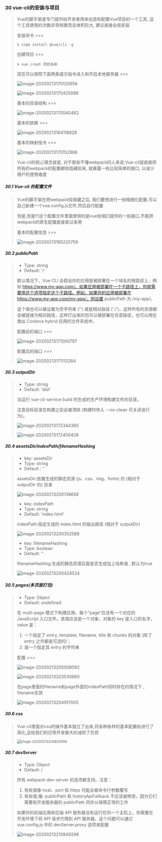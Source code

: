### 30 vue-cli的安装与项目

> Vue的脚手架是专门提供给开发者用来创造和配置Vue项目的一个工具, 这个工具使用的次数非常频繁而且体积巨大, 建议直接全局安装
>
> 安装命令 >>>
>
> ```nginx
> λ cnpm install @vue/cli -g
> ```
>
> 创建项目 >>>
>
> ```nginx
> λ vue creat 项目名称
> ```
>
> 现在可以按照下面两条提示指令进入和开启本地服务器 >>>
>
> ![image-20200213170120656](..\images\image-20200213170120656.png)
>
> ![image-20200213170425089](..\images\image-20200213170425089.png)
>
> 基本的目录结构 >>>
>
> ![image-20200213170040462](..\images\image-20200213170040462.png)
>
> 基本的依赖 >>>
>
> ![image-20200213164118828](..\images\image-20200213164118828.png)
>
> 基本的映射指令 >>>
>
> ![image-20200213170152968](..\images\image-20200213170152968.png)
>
> Vue-cli的核心理念就是, 对于那些不懂webpack的人来说,Vue-cli就直接把所有的webpack的配置都给隐藏起来, 就暴露一些比较简单的接口, 以减少用户的使用难度

##### 30.1 Vue-cli 的配置文件

> Vue的脚手架在把webpack给隐藏之后, 我们要想进行一些精细化配置,可以自己新建一个vue.config.js文件,然后自行配置
>
> 但是,但是!!!这个配置文件里面使用的是vue给咱们提供的一些接口,不能把webpack的原生配置直接拿过来用
>
> 基本的配置信息 >>>
>
> ![image-20200213165225759](..\images\image-20200213165225759.png)

##### 30.2 publicPath

> - Type: string
> - Default: '/'
>
> 默认情况下，Vue CLI 会假设你的应用是被部署在一个域名的根路径上，例如 https://www.my-app.com/。如果应用被部署在一个子路径上，你就需要用这个选项指定这个子路径。例如，如果你的应用被部署在 https://www.my-app.com/my-app/，则设置 publicPath 为 /my-app/。
>
> 这个值也可以被设置为空字符串 ('') 或是相对路径 ('./')，这样所有的资源都会被链接为相对路径，这样打出来的包可以被部署在任意路径，也可以用在类似 Cordova hybrid 应用的文件系统中。
>
> 配置前的端口 >>>
>
> ![image-20200213171000797](..\images\image-20200213171000797.png)
>
> 配置后的端口 >>>
>
> ![image-20200213171113264](..\images\image-20200213171113264.png)

##### 30.3 outputDir

> - Type: string
> - Default: 'dist'
>
> 当运行 vue-cli-service build 时生成的生产环境构建文件的目录。
>
> 注意目标目录在构建之前会被清除 (构建时传入 --no-clean 可关闭该行为)。
>
> ![image-20200213172344360](..\images\image-20200213172344360.png)
>
> ![image-20200213172400428](..\images\image-20200213172400428.png)

##### 30.4 assetsDir/indexPath/filenameHashing

> - key: assetsDir
> - Type: string
> - Default : ''
>
> assetsDir:放置生成的静态资源 (js、css、img、fonts) 的 (相对于 outputDir 的) 目录
>
> ![image-20200213200139659](..\images\image-20200213200139659.png)
>
> - key: indexPath
> - Type: string
> - Default: 'index.html'
>
> indexPath:指定生成的 index.html 的输出路径 (相对于 outputDir)
>
> ![image-20200213200352588](..\images\image-20200213200352588.png)
>
> - key: filenameHashing
> - Type: boolean
> - Default: ''
>
> filenameHashing:生成的静态资源后面是否生成加上哈希值 , 默认为true
>
> ![image-20200213200424524](..\images\image-20200213200424524.png)

##### 30.5 pages(多页面打包)

> - Type: Object
> - Default: undefined
>
> 在 multi-page 模式下构建应用。每个“page”应该有一个对应的 JavaScript 入口文件。其值应该是一个对象，对象的 key 是入口的名字，value 是：
>
> 1. 一个指定了 entry, template, filename, title 和 chunks 的对象 (除了 entry 之外都是可选的)；
> 2. 或一个指定其 entry 的字符串
>
> 配置 >>>
>
> ![image-20200213205008092](..\images\image-20200213205008092.png)
>
> ![image-20200213203530660](..\images\image-20200213203530660.png)
>
> 在page里面的filename和page外面的indexPath同时存在的情况下 , filename生效
>
> ![image-20200213204917005](..\images\image-20200213204917005.png)

##### 30.6 css

> Vue-cli里面对css的操作基本独立了出来,将各种各样的基本配置给进行了简化,这给我们的日常开发极大的减轻了负担
>
> <img src="..\images\image-20200213205820066.png" alt="image-20200213205820066" style="zoom:80%;" />

##### 30.7 devServer

> - Type: Object
> - Default: /
>
> 所有 webpack-dev-server 的选项都支持。注意：
>
> 1. 有些值像 host、port 和 https 可能会被命令行参数覆写
> 2. 有些值,像: publicPath 和 historyApiFallback 不应该被修改，因为它们需要和开发服务器的 publicPath 同步以保障正常的工作
>
> 如果你的前端应用和后端 API 服务器没有运行在同一个主机上，你需要在开发环境下将 API 请求代理到 API 服务器。这个问题可以通过 vue.config.js 中的 devServer.proxy 选项来配置
>
> ![image-20200213210849298](..\images\image-20200213210849298.png)

